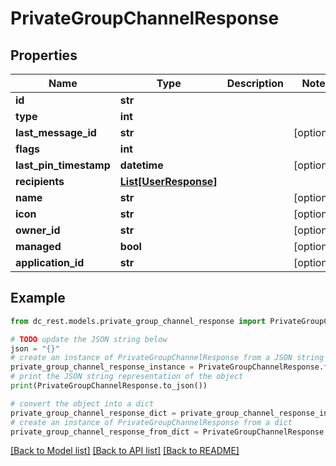 # PrivateGroupChannelResponse


## Properties

Name | Type | Description | Notes
------------ | ------------- | ------------- | -------------
**id** | **str** |  | 
**type** | **int** |  | 
**last_message_id** | **str** |  | [optional] 
**flags** | **int** |  | 
**last_pin_timestamp** | **datetime** |  | [optional] 
**recipients** | [**List[UserResponse]**](UserResponse.md) |  | 
**name** | **str** |  | [optional] 
**icon** | **str** |  | [optional] 
**owner_id** | **str** |  | [optional] 
**managed** | **bool** |  | [optional] 
**application_id** | **str** |  | [optional] 

## Example

```python
from dc_rest.models.private_group_channel_response import PrivateGroupChannelResponse

# TODO update the JSON string below
json = "{}"
# create an instance of PrivateGroupChannelResponse from a JSON string
private_group_channel_response_instance = PrivateGroupChannelResponse.from_json(json)
# print the JSON string representation of the object
print(PrivateGroupChannelResponse.to_json())

# convert the object into a dict
private_group_channel_response_dict = private_group_channel_response_instance.to_dict()
# create an instance of PrivateGroupChannelResponse from a dict
private_group_channel_response_from_dict = PrivateGroupChannelResponse.from_dict(private_group_channel_response_dict)
```
[[Back to Model list]](../README.md#documentation-for-models) [[Back to API list]](../README.md#documentation-for-api-endpoints) [[Back to README]](../README.md)


